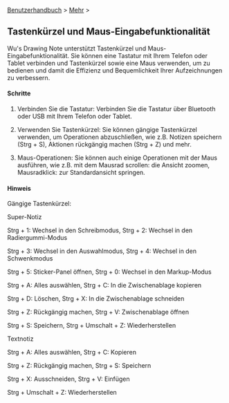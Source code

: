 [Benutzerhandbuch](/dragonnest/drawnote/manual/de) > [Mehr](/dragonnest/drawnote/manual/de/more) >

Tastenkürzel und Maus-Eingabefunktionalität
---
Wu's Drawing Note unterstützt Tastenkürzel und Maus-Eingabefunktionalität. Sie können eine Tastatur mit Ihrem Telefon oder Tablet verbinden und Tastenkürzel sowie eine Maus verwenden, um zu bedienen und damit die Effizienz und Bequemlichkeit Ihrer Aufzeichnungen zu verbessern.

#### Schritte

1. Verbinden Sie die Tastatur:
   Verbinden Sie die Tastatur über Bluetooth oder USB mit Ihrem Telefon oder Tablet.

2. Verwenden Sie Tastenkürzel:
   Sie können gängige Tastenkürzel verwenden, um Operationen abzuschließen, wie z.B. Notizen speichern (Strg + S), Aktionen rückgängig machen (Strg + Z) und mehr.

3. Maus-Operationen:
   Sie können auch einige Operationen mit der Maus ausführen, wie z.B. mit dem Mausrad scrollen: die Ansicht zoomen, Mausradklick: zur Standardansicht springen.

#### Hinweis
Gängige Tastenkürzel:

Super-Notiz

Strg + 1: Wechsel in den Schreibmodus, Strg + 2: Wechsel in den Radiergummi-Modus

Strg + 3: Wechsel in den Auswahlmodus, Strg + 4: Wechsel in den Schwenkmodus

Strg + 5: Sticker-Panel öffnen, Strg + 0: Wechsel in den Markup-Modus

Strg + A: Alles auswählen, Strg + C: In die Zwischenablage kopieren

Strg + D: Löschen, Strg + X: In die Zwischenablage schneiden

Strg + Z: Rückgängig machen, Strg + V: Zwischenablage öffnen

Strg + S: Speichern, Strg + Umschalt + Z: Wiederherstellen

Textnotiz

Strg + A: Alles auswählen, Strg + C: Kopieren

Strg + Z: Rückgängig machen, Strg + S: Speichern

Strg + X: Ausschneiden, Strg + V: Einfügen

Strg + Umschalt + Z: Wiederherstellen